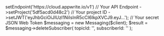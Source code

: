<?php

use Appwrite\Client;
use Appwrite\Services\Messaging;

$client = (new Client())
    ->setEndpoint('https://cloud.appwrite.io/v1') // Your API Endpoint
    ->setProject('5df5acd0d48c2') // Your project ID
    ->setJWT('eyJhbGciOiJIUzI1NiIsInR5cCI6IkpXVCJ9.eyJ...'); // Your secret JSON Web Token

$messaging = new Messaging($client);

$result = $messaging->deleteSubscriber(
    topicId: '<TOPIC_ID>',
    subscriberId: '<SUBSCRIBER_ID>'
);